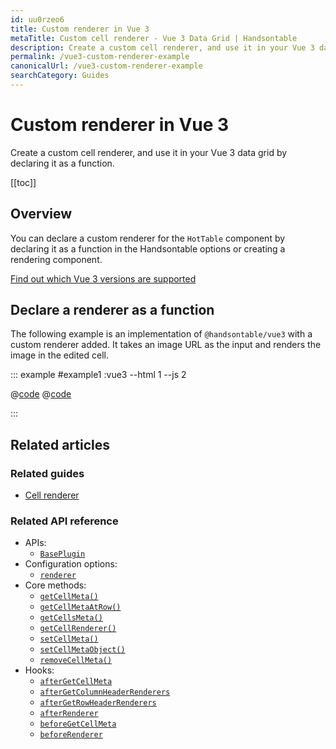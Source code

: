 ```yaml
---
id: uu0rzeo6
title: Custom renderer in Vue 3
metaTitle: Custom cell renderer - Vue 3 Data Grid | Handsontable
description: Create a custom cell renderer, and use it in your Vue 3 data grid by declaring it as a function.
permalink: /vue3-custom-renderer-example
canonicalUrl: /vue3-custom-renderer-example
searchCategory: Guides
---
```


# Custom renderer in Vue 3

Create a custom cell renderer, and use it in your Vue 3 data grid by declaring it as a function.

[[toc]]

## Overview

You can declare a custom renderer for the `HotTable` component by declaring it as a function in the Handsontable options or creating a rendering component.

[Find out which Vue 3 versions are supported](@/guides/integrate-with-vue3/vue3-installation/vue3-installation.md#vue-3-version-support)

## Declare a renderer as a function

The following example is an implementation of `@handsontable/vue3` with a custom renderer added. It takes an image URL as the input and renders the image in the edited cell.

::: example #example1 :vue3 --html 1 --js 2

@[code](@/content/guides/integrate-with-vue3/vue3-custom-renderer-example/example1.html)
@[code](@/content/guides/integrate-with-vue3/vue3-custom-renderer-example/example1.js)

:::

## Related articles

### Related guides

- [Cell renderer](@/guides/cell-functions/cell-renderer/cell-renderer.md)

### Related API reference

- APIs:
  - [`BasePlugin`](@/api/basePlugin.md)
- Configuration options:
  - [`renderer`](@/api/options.md#renderer)
- Core methods:
  - [`getCellMeta()`](@/api/core.md#getcellmeta)
  - [`getCellMetaAtRow()`](@/api/core.md#getcellmetaatrow)
  - [`getCellsMeta()`](@/api/core.md#getcellsmeta)
  - [`getCellRenderer()`](@/api/core.md#getcellrenderer)
  - [`setCellMeta()`](@/api/core.md#setcellmeta)
  - [`setCellMetaObject()`](@/api/core.md#setcellmetaobject)
  - [`removeCellMeta()`](@/api/core.md#removecellmeta)
- Hooks:
  - [`afterGetCellMeta`](@/api/hooks.md#aftergetcellmeta)
  - [`afterGetColumnHeaderRenderers`](@/api/hooks.md#aftergetcolumnheaderrenderers)
  - [`afterGetRowHeaderRenderers`](@/api/hooks.md#aftergetrowheaderrenderers)
  - [`afterRenderer`](@/api/hooks.md#afterrenderer)
  - [`beforeGetCellMeta`](@/api/hooks.md#beforegetcellmeta)
  - [`beforeRenderer`](@/api/hooks.md#beforerenderer)
